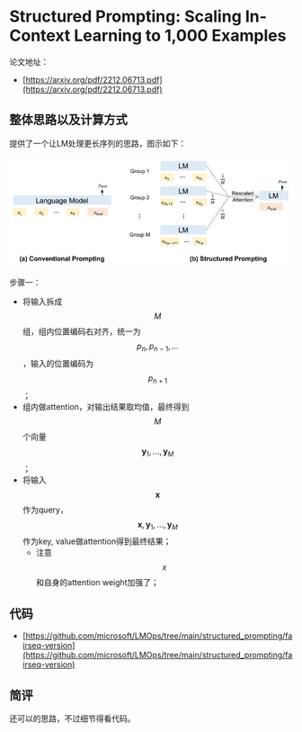 # Structured Prompting: Scaling In-Context Learning to 1,000 Examples

论文地址：

- [https://arxiv.org/pdf/2212.06713.pdf](https://arxiv.org/pdf/2212.06713.pdf)



## 整体思路以及计算方式

提供了一个让LM处理更长序列的思路，图示如下：

![](../../.Photo/Inference/Extrapolation/002.jpg)

步骤一：

- 将输入拆成$$M$$组，组内位置编码右对齐，统一为$$p_{n}, p_{n-1},\ldots$$，输入的位置编码为$$p_{n+1}$$；
- 组内做attention，对输出结果取均值，最终得到$$M$$个向量$$\mathbf y_1, \ldots, \mathbf y_M$$；
- 将输入$$\mathbf x$$作为query，$$\mathbf x, \mathbf y_1, \ldots, \mathbf y_M$$作为key, value做attention得到最终结果；
  - 注意$$x$$和自身的attention weight加强了；



## 代码

- [https://github.com/microsoft/LMOps/tree/main/structured_prompting/fairseq-version](https://github.com/microsoft/LMOps/tree/main/structured_prompting/fairseq-version)



## 简评

还可以的思路，不过细节得看代码。
